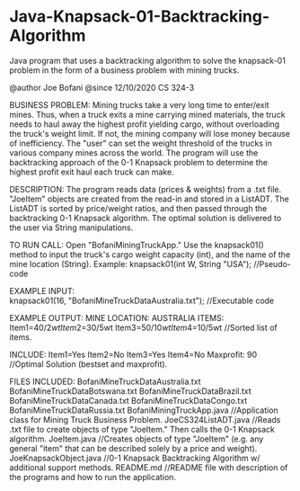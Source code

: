 # Java-Knapsack-01-Backtracking-Algorithm
Java program that uses a backtracking algorithm to solve the knapsack-01 problem in the form of a business problem with mining trucks.


@author Joe Bofani
@since 12/10/2020
CS 324-3

BUSINESS PROBLEM: Mining trucks take a very long time to enter/exit mines.  Thus, when a truck exits a mine carrying mined materials, the truck needs to haul away the highest profit yielding cargo, without overloading the truck's weight limit.  If not, the mining company will lose money because of inefficiency.  The "user" can set the weight threshold of the trucks in various company mines across the world.  The program will use the backtracking approach of the 0-1 Knapsack problem to determine the highest profit exit haul each truck can make.  

DESCRIPTION: The program reads data (prices & weights) from a .txt file.  "JoeItem" objects are created from the read-in and stored in a ListADT.  The ListADT is sorted by price/weight ratios, and then passed through the  backtracking 0-1 Knapsack algorithm.  The optimal solution is delivered to the user via String manipulations. 

TO RUN CALL: Open "BofaniMiningTruckApp." Use the knapsack01() method to input the truck's cargo weight capacity (int), and the name of the mine location (String).
             Example:   knapsack01(int W, String "USA"); //Pseudo-code
             

EXAMPLE INPUT:   
   knapsack01(16, "BofaniMineTruckDataAustralia.txt");  //Executable code

EXAMPLE OUTPUT:
   MINE LOCATION: AUSTRALIA
   ITEMS:  Item1=$40/2wt   Item2=$30/5wt   Item3=$50/10wt   Item4=$10/5wt  //Sorted list of items.   

   INCLUDE:  Item1=Yes   Item2=No   Item3=Yes   Item4=No   Maxprofit: 90  //Optimal Solution (bestset and maxprofit).



FILES INCLUDED:
BofaniMineTruckDataAustralia.txt
BofaniMineTruckDataBotswana.txt
BofaniMineTruckDataBrazil.txt
BofaniMineTruckDataCanada.txt
BofaniMineTruckDataCongo.txt
BofaniMineTruckDataRussia.txt
BofaniMiningTruckApp.java  //Application class for Mining Truck Business Problem.
JoeCS324ListADT.java  //Reads .txt file to create objects of type "JoeItem." Then calls the 0-1 Knapsack algorithm.
JoeItem.java  //Creates objects of type "JoeItem" (e.g. any general "item" that can be described solely by a price and weight).
JoeKnapsackObject.java  //0-1 Knapsack Backtracking Algorithm w/ additional support methods.
README.md  //README file with description of the programs and how to run the application.
